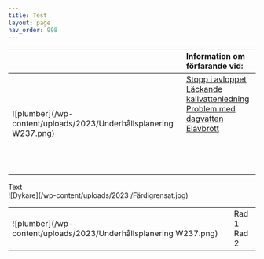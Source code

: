 ```yaml
---
title: Test
layout: page
nav_order: 998
---
```

|  | **Information om förfarande vid:** 
| :-------- | :-------- |
| ![plumber](/wp-content/uploads/2023/Underhållsplanering W237.png) | [Stopp i avloppet](https://markdownlivepreview.com/) <br> [ Läckande kallvattenledning](https://markdownlivepreview.com/) <br> [ Problem med dagvatten](https://markdownlivepreview.com/) <br> [ Elavbrott](https://markdownlivepreview.com/) <br><br><br><br><br> |


Text  
![Dykare](/wp-content/uploads/2023
/Färdigrensat.jpg)

<td><table><tr><td> ![plumber](/wp-content/uploads/2023/Underhållsplanering W237.png)</td><td>Rad 1<br>Rad 2</td></tr></table></td>
